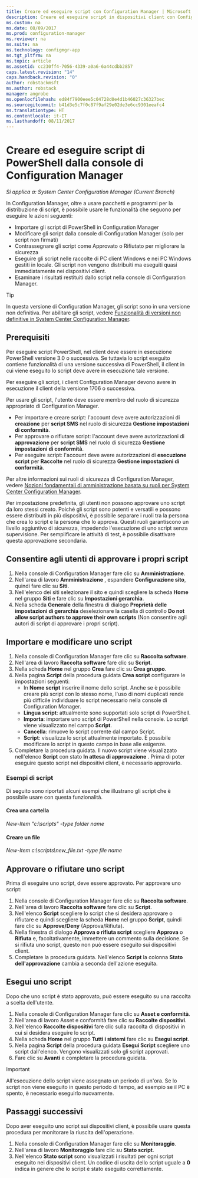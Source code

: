 ```yaml
---
title: Creare ed eseguire script con Configuration Manager | Microsoft Docs
description: Creare ed eseguire script in dispositivi client con Configuration Manager.
ms.custom: na
ms.date: 08/09/2017
ms.prod: configuration-manager
ms.reviewer: na
ms.suite: na
ms.technology: configmgr-app
ms.tgt_pltfrm: na
ms.topic: article
ms.assetid: cc230ff4-7056-4339-a0a6-6a44cdbb2857
caps.latest.revision: "14"
caps.handback.revision: "0"
author: robstackmsft
ms.author: robstack
manager: angrobe
ms.openlocfilehash: ed84f7900eee5c04728d0e4d1b46027c36327bec
ms.sourcegitcommit: b41d3e5c7f0c87f9af29e02de3e6cc9301eeafc4
ms.translationtype: HT
ms.contentlocale: it-IT
ms.lasthandoff: 08/11/2017
---
```

# <a name="create-and-run-powershell-scripts-from-the-configuration-manager-console"></a>Creare ed eseguire script di PowerShell dalla console di Configuration Manager

*Si applica a: System Center Configuration Manager (Current Branch)*

In Configuration Manager, oltre a usare pacchetti e programmi per la distribuzione di script, è possibile usare le funzionalità che seguono per eseguire le azioni seguenti:

- Importare gli script di PowerShell in Configuration Manager
- Modificare gli script dalla console di Configuration Manager (solo per script non firmati)
- Contrassegnare gli script come Approvato o Rifiutato per migliorare la sicurezza
- Eseguire gli script nelle raccolte di PC client Windows e nei PC Windows gestiti in locale. Gli script non vengono distribuiti ma eseguiti quasi immediatamente nei dispositivi client.
- Esaminare i risultati restituiti dallo script nella console di Configuration Manager.

>[!TIP]
>In questa versione di Configuration Manager, gli script sono in una versione non definitiva. Per abilitare gli script, vedere [Funzionalità di versioni non definitive in System Center Configuration Manager](/sccm/core/servers/manage/pre-release-features).

## <a name="prerequisites"></a>Prerequisiti

Per eseguire script PowerShell, nel client deve essere in esecuzione PowerShell versione 3.0 o successiva. Se tuttavia lo script eseguito contiene funzionalità di una versione successiva di PowerShell, il client in cui viene eseguito lo script deve avere in esecuzione tale versione.

Per eseguire gli script, i client Configuration Manager devono avere in esecuzione il client della versione 1706 o successiva.

Per usare gli script, l'utente deve essere membro del ruolo di sicurezza appropriato di Configuration Manager.

- Per importare e creare script: l'account deve avere autorizzazioni di **creazione** per **script SMS** nel ruolo di sicurezza **Gestione impostazioni di conformità**.
- Per approvare o rifiutare script: l'account deve avere autorizzazioni di **approvazione** per **script SMS** nel ruolo di sicurezza **Gestione impostazioni di conformità**.
- Per eseguire script: l'account deve avere autorizzazioni di **esecuzione script** per **Raccolte** nel ruolo di sicurezza **Gestione impostazioni di conformità**.

Per altre informazioni sui ruoli di sicurezza di Configuration Manager, vedere [Nozioni fondamentali di amministrazione basata su ruoli per System Center Configuration Manager](/sccm/core/understand/fundamentals-of-role-based-administration).

Per impostazione predefinita, gli utenti non possono approvare uno script da loro stessi creato. Poiché gli script sono potenti e versatili e possono essere distribuiti in più dispositivi, è possibile separare i ruoli tra la persona che crea lo script e la persona che lo approva. Questi ruoli garantiscono un livello aggiuntivo di sicurezza, impedendo l'esecuzione di uno script senza supervisione. Per semplificare le attività di test, è possibile disattivare questa approvazione secondaria.

## <a name="allow-users-to-approve-their-own-scripts"></a>Consentire agli utenti di approvare i propri script

1. Nella console di Configuration Manager fare clic su **Amministrazione**.
2. Nell'area di lavoro **Amministrazione** , espandere **Configurazione sito**, quindi fare clic su **Siti**.
3. Nell'elenco dei siti selezionare il sito e quindi scegliere la scheda **Home** nel gruppo **Siti** e fare clic su **Impostazioni gerarchia**.
4. Nella scheda **Generale** della finestra di dialogo **Proprietà delle impostazioni di gerarchia** deselezionare la casella di controllo **Do not allow script authors to approve their own scripts** (Non consentire agli autori di script di approvare i propri script).

## <a name="import-and-edit-a-script"></a>Importare e modificare uno script

1. Nella console di Configuration Manager fare clic su **Raccolta software**.
2. Nell'area di lavoro **Raccolta software** fare clic su **Script**.
3. Nella scheda **Home** nel gruppo **Crea** fare clic su **Crea gruppo**.
4. Nella pagina **Script** della procedura guidata **Crea script** configurare le impostazioni seguenti:
    - In **Nome script** inserire il nome dello script. Anche se è possibile creare più script con lo stesso nome, l'uso di nomi duplicati rende più difficile individuare lo script necessario nella console di Configuration Manager.
    - **Lingua script**: attualmente sono supportati solo script di PowerShell.
    - **Importa**: importare uno script di PowerShell nella console. Lo script viene visualizzato nel campo **Script**.
    - **Cancella**: rimuove lo script corrente dal campo Script.
    - **Script**: visualizza lo script attualmente importato. È possibile modificare lo script in questo campo in base alle esigenze.
5. Completare la procedura guidata. Il nuovo script viene visualizzato nell'elenco **Script** con stato **In attesa di approvazione** . Prima di poter eseguire questo script nei dispositivi client, è necessario approvarlo.

### <a name="script-examples"></a>Esempi di script

Di seguito sono riportati alcuni esempi che illustrano gli script che è possibile usare con questa funzionalità.

#### <a name="create-a-folder"></a>Crea una cartella

*New-Item "c:\scripts" -type folder name* 
 
 
#### <a name="create-a-file"></a>Creare un file

*New-Item c:\scripts\new_file.txt -type file name*


## <a name="approve-or-deny-a-script"></a>Approvare o rifiutare uno script

Prima di eseguire uno script, deve essere approvato. Per approvare uno script:

1. Nella console di Configuration Manager fare clic su **Raccolta software**.
2. Nell'area di lavoro **Raccolta software** fare clic su **Script**.
3. Nell'elenco **Script** scegliere lo script che si desidera approvare o rifiutare e quindi scegliere la scheda **Home** nel gruppo **Script**, quindi fare clic su **Approve/Deny** (Approva/Rifiuta).
4. Nella finestra di dialogo **Approva o rifiuta script** scegliere **Approva** o **Rifiuta** e, facoltativamente, immettere un commento sulla decisione. Se si rifiuta uno script, questo non può essere eseguito sui dispositivi client.
5. Completare la procedura guidata. Nell'elenco **Script** la colonna **Stato dell'approvazione** cambia a seconda dell'azione eseguita.

## <a name="run-a-script"></a>Esegui uno script
Dopo che uno script è stato approvato, può essere eseguito su una raccolta a scelta dell'utente.

1. Nella console di Configuration Manager fare clic su **Asset e conformità**.
2. Nell'area di lavoro Asset e conformità fare clic su **Raccolte dispositivi**.
3. Nell'elenco **Raccolte dispositivi** fare clic sulla raccolta di dispositivi in cui si desidera eseguire lo script.
4. Nella scheda **Home** nel gruppo **Tutti i sistemi** fare clic su **Esegui script**.
5. Nella pagina **Script** della procedura guidata **Esegui Script** scegliere uno script dall'elenco. Vengono visualizzati solo gli script approvati.
6. Fare clic su **Avanti** e completare la procedura guidata.

>[!IMPORTANT]
>All'esecuzione dello script viene assegnato un periodo di un'ora. Se lo script non viene eseguito in questo periodo di tempo, ad esempio se il PC è spento, è necessario eseguirlo nuovamente.

## <a name="next-steps"></a>Passaggi successivi

Dopo aver eseguito uno script sui dispositivi client, è possibile usare questa procedura per monitorare la riuscita dell'operazione.

1. Nella console di Configuration Manager fare clic su **Monitoraggio**.
2. Nell'area di lavoro **Monitoraggio** fare clic su **Stato script**.
3. Nell'elenco **Stato script** sono visualizzati i risultati per ogni script eseguito nei dispositivi client. Un codice di uscita dello script uguale a **0** indica in genere che lo script è stato eseguito correttamente.

